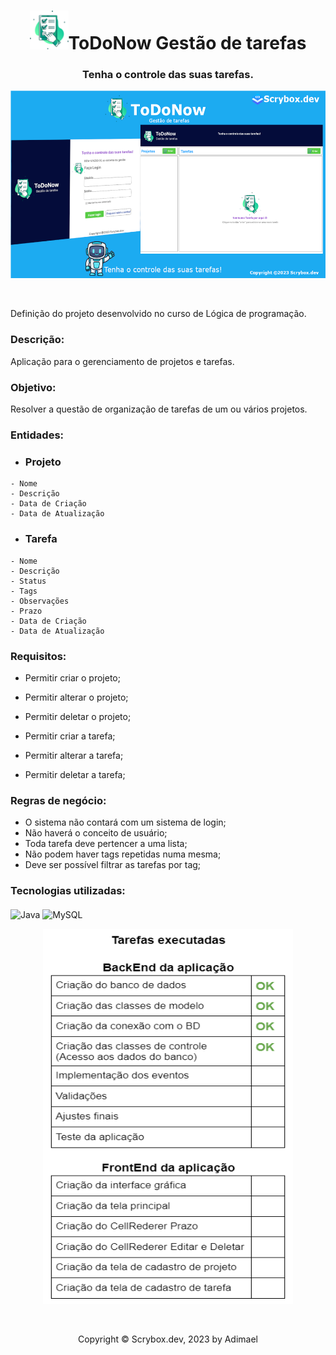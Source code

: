 <h1 align="center"><img src="app/src/main/resources/toDoNow.png" width="62" height="62">ToDoNow Gestão de tarefas</h1>
<h3 align="center">Tenha o controle das suas tarefas.</h3>
<p align="center">
<img src="assets/img/banner-ToDoNow.png" width="600" height="300">
</p>
<br>
<p>Definição do projeto desenvolvido no curso de Lógica de programação.</p>

<h3>Descrição:</h3>
	<p>Aplicação para o gerenciamento de projetos e tarefas.</p>

<h3>Objetivo:</h3>
<p>Resolver a questão de organização de tarefas de um ou vários projetos.</p>

<h3>Entidades:</h3>
<ul><li><h3>Projeto</h3></li></ul>

	- Nome
	- Descrição
	- Data de Criação
	- Data de Atualização

<ul><li><h3>Tarefa</h3></li></ul>

	- Nome
	- Descrição
	- Status
	- Tags
	- Observações
	- Prazo
	- Data de Criação
	- Data de Atualização

<h3>Requisitos:</h3>

- Permitir criar o projeto;
- Permitir alterar o projeto;
- Permitir deletar o projeto;

- Permitir criar a tarefa;
- Permitir alterar a tarefa;
- Permitir deletar a tarefa;

<h3>Regras de negócio:</h3>

- O sistema não contará com um sistema de login;
- Não haverá o conceito de usuário;
- Toda tarefa deve pertencer a uma lista;
- Não podem haver tags repetidas numa mesma;
- Deve ser possível filtrar as tarefas por tag;

<h3>Tecnologias utilizadas:</h3>

####
![Java](https://img.shields.io/badge/java-%23ED8B00.svg?style=for-the-badge&logo=openjdk&logoColor=white)
![MySQL](https://img.shields.io/badge/mysql-%2300f.svg?style=for-the-badge&logo=mysql&logoColor=white)

<p align="center"><img src="assets/img/doc_controller_table.png" width="400" height="600"></p>
<br>
<footer>
<p align="center">
Copyright © Scrybox.dev, 2023 by Adimael
</p>
</footer>